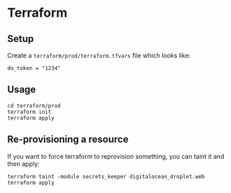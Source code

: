 # Terraform

## Setup

Create a `terraform/prod/terraform.tfvars` file which looks like:

```text
do_token = "1234"
```

## Usage

```shell
cd terraform/prod
terraform init
terraform apply
```

## Re-provisioning a resource

If you want to force terraform to reprovision something, you can taint it and then apply:

```shell
terraform taint -module secrets_keeper digitalocean_droplet.web
terraform apply
```
